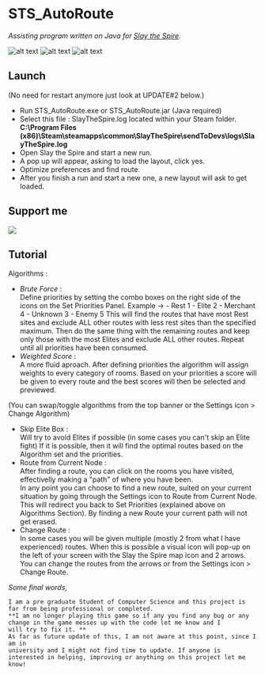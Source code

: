 # STS_AutoRoute
*Assisting program written on Java for [Slay the Spire](http://store.steampowered.com/app/646570/Slay_the_Spire/).*

![alt text](https://raw.githubusercontent.com/karakasis/STS_AutoRoute/master-project/new_images/tutorial/STS%20Screenshots/2.png)
![alt text](https://raw.githubusercontent.com/karakasis/STS_AutoRoute/master-project/new_images/tutorial/STS%20Screenshots/1.png)
![alt text](https://raw.githubusercontent.com/karakasis/STS_AutoRoute/master-project/new_images/tutorial/STS%20Screenshots/3.png)



## Launch

  (No need for restart anymore just look at UPDATE#2 below.)
  
- Run STS_AutoRoute.exe or STS_AutoRoute.jar (Java required)
- Select this file : SlayTheSpire.log located within your Steam folder. 
**C:\Program Files (x86)\Steam\steamapps\common\SlayTheSpire\sendToDevs\logs\SlayTheSpire.log**
- Open Slay the Spire and start a new run.
- A pop up will appear, asking to load the layout, click yes.
- Optimize preferences and find route.
- After you finish a run and start a new one, a new layout will ask to get loaded.

## Support me

[![](https://www.paypalobjects.com/en_US/i/btn/btn_donateCC_LG.gif)](https://www.paypal.com/cgi-bin/webscr?cmd=_s-xclick&hosted_button_id=XKQ7R4AWWVFR4)

## Tutorial
  
  Algorithms : 
  - *Brute Force* :  
     Define priorities by setting the combo boxes on the right side of the icons on the Set Priorities Panel.
     Example -> - Rest 1
                - Elite 2
                - Merchant 4
                - Unknown 3
                - Enemy 5
     This will find the routes that have most Rest sites and exclude ALL other routes with less rest sites than the specified maximum.
     Then do the same thing with the remaining routes and keep only those with the most Elites and exclude ALL other routes.
     Repeat until all priorities have been consumed.
  - *Weighted Score* :  
     A more fluid aproach. After defining priorities the algorithm will assign weights to every category of rooms.
     Based on your priorities a score will be given to every route and the best scores will then be selected and previewed.
     
 (You can swap/toggle algorithms from the top banner or the Settings icon > Change Algorithm)
  
  - Skip Elite Box :  
  Will try to avoid Elites if possible (in some cases you can't skip an Elite fight)
  If it is possible, then it will find the optimal routes based on the Algorithm set and the priorities.  
  - Route from Current Node :  
  After finding a route, you can click on the rooms you have visited, effectivelly making a "path" of where you have been.  
  In any point you can choose to find a new route, suited on your current situation by going through the Settings icon to Route
  from Current Node. This will redirect you back to Set Priorities (explained above on Algorithms Section). By finding a new Route 
  your current path will not get erased.  
  - Change Route :  
  In some cases you will be given multiple (mostly 2 from what I have experienced) routes. When this is possible a visual icon will 
  pop-up on the left of your screen with the Slay the Spire map icon and 2 arrows. You can change the routes from the arrows or from the
  Settings icon > Change Route.  
  
  
  *Some final words,*
  
    I am a pre graduate Student of Computer Science and this project is far from being professional or completed.
    **I am no longer playing this game so if any you find any bug or any change in the game messes up with the code let me know and I
    will try to fix it. **
    As far as future update of this, I am not aware at this point, since I am in 
    university and I might not find time to update. If anyone is interested in helping, improving or anything on this project let me
    know!
   
